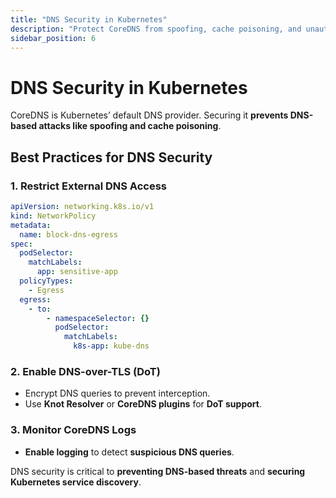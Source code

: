 ```yaml
---
title: "DNS Security in Kubernetes"
description: "Protect CoreDNS from spoofing, cache poisoning, and unauthorized modifications to enhance cluster security."
sidebar_position: 6
---
```


# DNS Security in Kubernetes

CoreDNS is Kubernetes’ default DNS provider. Securing it **prevents DNS-based attacks like spoofing and cache poisoning**.

## Best Practices for DNS Security

### 1. Restrict External DNS Access

```yaml
apiVersion: networking.k8s.io/v1
kind: NetworkPolicy
metadata:
  name: block-dns-egress
spec:
  podSelector:
    matchLabels:
      app: sensitive-app
  policyTypes:
    - Egress
  egress:
    - to:
        - namespaceSelector: {}
          podSelector:
            matchLabels:
              k8s-app: kube-dns
```

### 2. Enable DNS-over-TLS (DoT)

- Encrypt DNS queries to prevent interception.
- Use **Knot Resolver** or **CoreDNS plugins** for **DoT support**.

### 3. Monitor CoreDNS Logs

- **Enable logging** to detect **suspicious DNS queries**.

DNS security is critical to **preventing DNS-based threats** and **securing Kubernetes service discovery**.
